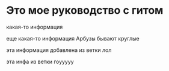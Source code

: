 # Это мое руководство с гитом

какая-то информация

еще какая-то информация Арбузы бывают круглые

эта информация добавлена из ветки лол

эта инфа из ветки гоууууу